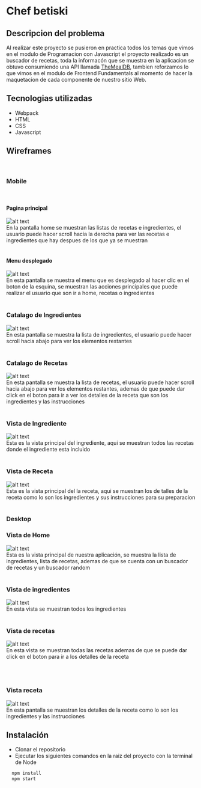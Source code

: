 # Chef betiski


## Descripcion del problema

Al realizar este proyecto se pusieron en practica todos los temas que vimos en el modulo de
Programacion con Javascript el proyecto realizado es un buscador de recetas, toda la informacón que se muestra
en la aplicacion se obtuvo consumiendo una API llamada [TheMealDB](https://www.themealdb.com/api.php), tambien
reforzamos lo que vimos en el modulo de Frontend Fundamentals al momento de hacer la maquetacion de cada componente
de nuestro sitio Web.

## Tecnologias utilizadas

- Webpack
- HTML
- CSS
- Javascript

## Wireframes

<br>

### Mobile

<br>

#### Pagina principal

![alt text](https://github.com/canastillo/recetario/blob/master/mockups/Mobile/home.png)
<br>
En la pantalla home se muestran las listas de recetas e ingredientes,
el usuario puede hacer scroll hacia la derecha para ver las
recetas e ingredientes que hay despues de los que ya se muestran
<br>
<br>

#### Menu desplegado

![alt text](https://github.com/canastillo/recetario/blob/master/mockups/Mobile/menu.png)
<br>
En esta pantalla se muestra el menu que es desplegado al hacer clic en el
boton de la esquina, se muestran las acciones principales que puede realizar el usuario
que son ir a home, recetas o ingredientes
<br>
<br>

### Catalago de Ingredientes

![alt text](https://github.com/canastillo/recetario/blob/master/mockups/Mobile/ingredientes.png)
<br>
En esta pantalla se muestra la lista de ingredientes, el usuario puede hacer
scroll hacia abajo para ver los elementos restantes
<br>
<br>

### Catalago de Recetas

![alt text](https://github.com/canastillo/recetario/blob/master/mockups/Mobile/recetas.png)
<br>
En esta pantalla se muestra la lista de recetas, el usuario puede hacer
scroll hacia abajo para ver los elementos restantes, ademas de que puede
dar click en el boton para ir a ver los detalles de la receta que son
los ingredientes y las instrucciones
<br>
<br>

### Vista de Ingrediente

![alt text](https://github.com/canastillo/recetario/blob/master/mockups/Mobile/vistaIngrediente.png)
<br>
Esta es la vista principal del ingrediente, aqui se muestran todos las recetas
donde el ingrediente esta incluido
<br>
<br>

### Vista de Receta

![alt text](https://github.com/canastillo/recetario/blob/master/mockups/Mobile/vistaReceta.png)
<br>
Esta es la vista principal del la receta, aqui se muestran
los de talles de la receta como lo son los ingredientes y
sus instrucciones para su preparacion
<br>
<br>

### Desktop

### Vista de Home

![alt text](https://github.com/canastillo/recetario/blob/master/mockups/Desktop/home.png)
<br>
Esta es la vista principal de nuestra aplicación, se muestra
la lista de ingredientes, lista de recetas, ademas de que se
cuenta con un buscador de recetas y un buscador random
<br>
<br>

### Vista de ingredientes

![alt text](https://github.com/canastillo/recetario/blob/master/mockups/Desktop/ingredientes.png)
<br>
En esta vista se muestran todos los ingredientes
<br>
<br>

### Vista de recetas

![alt text](https://github.com/canastillo/recetario/blob/master/mockups/Desktop/recetas.png)
<br>
En esta vista se muestran todas las recetas ademas
de que se puede dar click en el boton para ir a los
detalles de la receta

<br>
<br>

### Vista receta

![alt text](https://github.com/canastillo/recetario/blob/master/mockups/Desktop/vistaReceta.png)
<br>
En esta pantalla se muestran los detalles de la receta como lo son
los ingredientes y las instrucciones

## Instalación

- Clonar el repositorio
- Ejecutar los siguientes comandos en la raiz del proyecto con la terminal de Node

```bash
  npm install
  npm start
```
